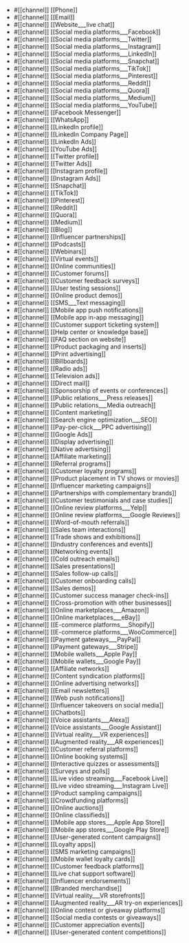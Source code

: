 
- #[[channel]]  [[Phone]]
- #[[channel]]  [[Email]]
- #[[channel]]  [[Website___live chat]]
- #[[channel]]  [[Social media platforms___Facebook]]
- #[[channel]]  [[Social media platforms___Twitter]]
- #[[channel]]  [[Social media platforms___Instagram]]
- #[[channel]]  [[Social media platforms___LinkedIn]]
- #[[channel]]  [[Social media platforms___Snapchat]]
- #[[channel]]  [[Social media platforms___TikTok]]
- #[[channel]]  [[Social media platforms___Pinterest]]
- #[[channel]]  [[Social media platforms___Reddit]]
- #[[channel]]  [[Social media platforms___Quora]]
- #[[channel]]  [[Social media platforms___Medium]]
- #[[channel]]  [[Social media platforms___YouTube]]
- #[[channel]]  [[Facebook Messenger]]
- #[[channel]]  [[WhatsApp]]
- #[[channel]]  [[LinkedIn profile]]
- #[[channel]]  [[LinkedIn Company Page]]
- #[[channel]]  [[LinkedIn Ads]]
- #[[channel]]  [[YouTube Ads]]
- #[[channel]]  [[Twitter profile]]
- #[[channel]]  [[Twitter Ads]]
- #[[channel]]  [[Instagram profile]]
- #[[channel]]  [[Instagram Ads]]
- #[[channel]]  [[Snapchat]]
- #[[channel]]  [[TikTok]]
- #[[channel]]  [[Pinterest]]
- #[[channel]]  [[Reddit]]
- #[[channel]]  [[Quora]]
- #[[channel]]  [[Medium]]
- #[[channel]]  [[Blog]]
- #[[channel]]  [[Influencer partnerships]]
- #[[channel]]  [[Podcasts]]
- #[[channel]]  [[Webinars]]
- #[[channel]]  [[Virtual events]]
- #[[channel]]  [[Online communities]]
- #[[channel]]  [[Customer forums]]
- #[[channel]]  [[Customer feedback surveys]]
- #[[channel]]  [[User testing sessions]]
- #[[channel]]  [[Online product demos]]
- #[[channel]]  [[SMS___Text messaging]]
- #[[channel]]  [[Mobile app push notifications]]
- #[[channel]]  [[Mobile app in-app messaging]]
- #[[channel]]  [[Customer support ticketing system]]
- #[[channel]]  [[Help center or knowledge base]]
- #[[channel]]  [[FAQ section on website]]
- #[[channel]]  [[Product packaging and inserts]]
- #[[channel]]  [[Print advertising]]
- #[[channel]]  [[Billboards]]
- #[[channel]]  [[Radio ads]]
- #[[channel]]  [[Television ads]]
- #[[channel]]  [[Direct mail]]
- #[[channel]]  [[Sponsorship of events or conferences]]
- #[[channel]]  [[Public relations___Press releases]]
- #[[channel]]  [[Public relations___Media outreach]]
- #[[channel]]  [[Content marketing]]
- #[[channel]]  [[Search engine optimization___SEO]]
- #[[channel]]  [[Pay-per-click___PPC advertising]]
- #[[channel]]  [[Google Ads]]
- #[[channel]]  [[Display advertising]]
- #[[channel]]  [[Native advertising]]
- #[[channel]]  [[Affiliate marketing]]
- #[[channel]]  [[Referral programs]]
- #[[channel]]  [[Customer loyalty programs]]
- #[[channel]]  [[Product placement in TV shows or movies]]
- #[[channel]]  [[Influencer marketing campaigns]]
- #[[channel]]  [[Partnerships with complementary brands]]
- #[[channel]]  [[Customer testimonials and case studies]]
- #[[channel]]  [[Online review platforms___Yelp]]
- #[[channel]]  [[Online review platforms___Google Reviews]]
- #[[channel]]  [[Word-of-mouth referrals]]
- #[[channel]]  [[Sales team interactions]]
- #[[channel]]  [[Trade shows and exhibitions]]
- #[[channel]]  [[Industry conferences and events]]
- #[[channel]]  [[Networking events]]
- #[[channel]]  [[Cold outreach emails]]
- #[[channel]]  [[Sales presentations]]
- #[[channel]]  [[Sales follow-up calls]]
- #[[channel]]  [[Customer onboarding calls]]
- #[[channel]]  [[Sales demos]]
- #[[channel]]  [[Customer success manager check-ins]]
- #[[channel]]  [[Cross-promotion with other businesses]]
- #[[channel]]  [[Online marketplaces___Amazon]]
- #[[channel]]  [[Online marketplaces___eBay]]
- #[[channel]]  [[E-commerce platforms___Shopify]]
- #[[channel]]  [[E-commerce platforms___WooCommerce]]
- #[[channel]]  [[Payment gateways___PayPal]]
- #[[channel]]  [[Payment gateways___Stripe]]
- #[[channel]]  [[Mobile wallets___Apple Pay]]
- #[[channel]]  [[Mobile wallets___Google Pay]]
- #[[channel]]  [[Affiliate networks]]
- #[[channel]]  [[Content syndication platforms]]
- #[[channel]]  [[Online advertising networks]]
- #[[channel]]  [[Email newsletters]]
- #[[channel]]  [[Web push notifications]]
- #[[channel]]  [[Influencer takeovers on social media]]
- #[[channel]]  [[Chatbots]]
- #[[channel]]  [[Voice assistants___Alexa]]
- #[[channel]]  [[Voice assistants___Google Assistant]]
- #[[channel]]  [[Virtual reality___VR experiences]]
- #[[channel]]  [[Augmented reality___AR experiences]]
- #[[channel]]  [[Customer referral platforms]]
- #[[channel]]  [[Online booking systems]]
- #[[channel]]  [[Interactive quizzes or assessments]]
- #[[channel]]  [[Surveys and polls]]
- #[[channel]]  [[Live video streaming___Facebook Live]]
- #[[channel]]  [[Live video streaming___Instagram Live]]
- #[[channel]]  [[Product sampling campaigns]]
- #[[channel]]  [[Crowdfunding platforms]]
- #[[channel]]  [[Online auctions]]
- #[[channel]]  [[Online classifieds]]
- #[[channel]]  [[Mobile app stores___Apple App Store]]
- #[[channel]]  [[Mobile app stores___Google Play Store]]
- #[[channel]]  [[User-generated content campaigns]]
- #[[channel]]  [[Loyalty apps]]
- #[[channel]]  [[SMS marketing campaigns]]
- #[[channel]]  [[Mobile wallet loyalty cards]]
- #[[channel]]  [[Customer feedback platforms]]
- #[[channel]]  [[Live chat support software]]
- #[[channel]]  [[Influencer endorsements]]
- #[[channel]]  [[Branded merchandise]]
- #[[channel]]  [[Virtual reality___VR storefronts]]
- #[[channel]]  [[Augmented reality___AR try-on experiences]]
- #[[channel]]  [[Online contest or giveaway platforms]]
- #[[channel]]  [[Social media contests or giveaways]]
- #[[channel]]  [[Customer appreciation events]]
- #[[channel]]  [[User-generated content competitions]]











